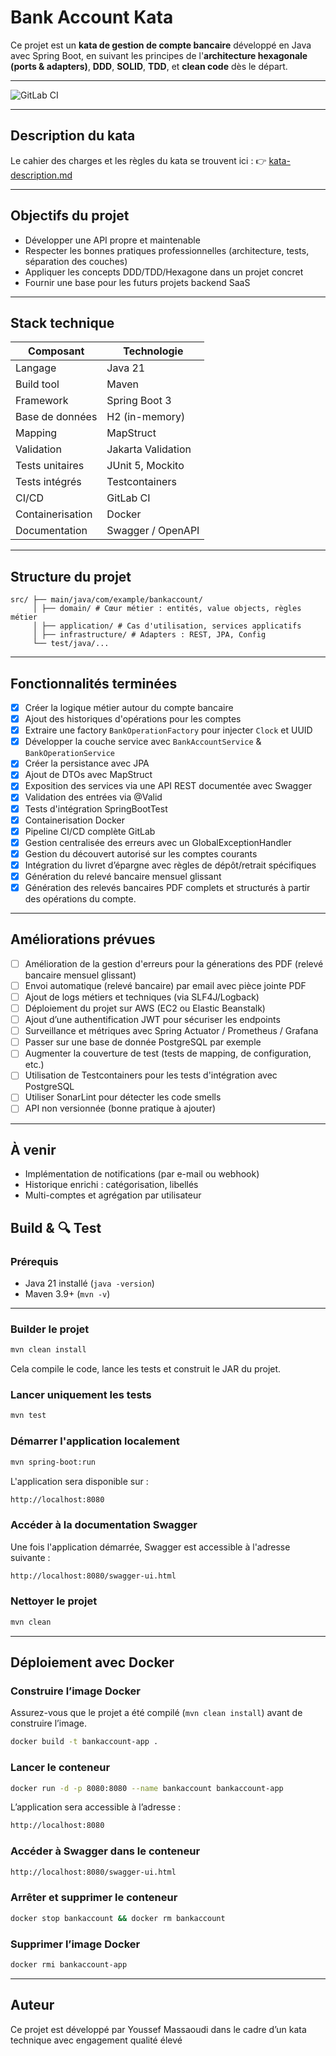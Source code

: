 # Bank Account Kata

Ce projet est un **kata de gestion de compte bancaire** développé en Java avec Spring Boot, en suivant les principes de l'**architecture hexagonale (ports & adapters)**, **DDD**, **SOLID**, **TDD**, et **clean code** dès le départ.

---

![GitLab CI](https://gitlab.com/exalt-it-dojo/candidats/youssef-massaoudi-bank-account-v2-ce373bc0-b409-4823-b398-a98a8000dde2/badges/bankaccount-kata-dev/pipeline.svg)

---

## Description du kata

Le cahier des charges et les règles du kata se trouvent ici :
👉 [kata-description.md](kata-description.md)

---

## Objectifs du projet

- Développer une API propre et maintenable
- Respecter les bonnes pratiques professionnelles (architecture, tests, séparation des couches)
- Appliquer les concepts DDD/TDD/Hexagone dans un projet concret
- Fournir une base pour les futurs projets backend SaaS

---

## Stack technique

| Composant       | Technologie         |
|-----------------|---------------------|
| Langage         | Java 21             |
| Build tool      | Maven               |
| Framework       | Spring Boot 3       |
| Base de données | H2 (in-memory)      |
| Mapping         | MapStruct           |
| Validation      | Jakarta Validation  |
| Tests unitaires | JUnit 5, Mockito    |
| Tests intégrés  | Testcontainers      |
| CI/CD           | GitLab CI           |
| Containerisation| Docker              |
| Documentation   | Swagger / OpenAPI   |

---

## Structure du projet

```
src/ ├── main/java/com/example/bankaccount/ 
     │ ├── domain/ # Cœur métier : entités, value objects, règles métier
     │ ├── application/ # Cas d'utilisation, services applicatifs
     │ ├── infrastructure/ # Adapters : REST, JPA, Config
     └── test/java/...
```

---

## Fonctionnalités terminées

- [x] Créer la logique métier autour du compte bancaire
- [x] Ajout des historiques d'opérations pour les comptes
- [x] Extraire une factory `BankOperationFactory` pour injecter `Clock` et UUID
- [x] Développer la couche service avec `BankAccountService` & `BankOperationService`
- [x] Créer la persistance avec JPA
- [x] Ajout de DTOs avec MapStruct
- [x] Exposition des services via une API REST documentée avec Swagger
- [x] Validation des entrées via @Valid
- [x] Tests d'intégration SpringBootTest
- [x] Containerisation Docker
- [x] Pipeline CI/CD complète GitLab
- [x] Gestion centralisée des erreurs avec un GlobalExceptionHandler
- [x] Gestion du découvert autorisé sur les comptes courants
- [x] Intégration du livret d’épargne avec règles de dépôt/retrait spécifiques
- [x] Génération du relevé bancaire mensuel glissant
- [x] Génération des relevés bancaires PDF complets et structurés à partir des opérations du compte.

---

## Améliorations prévues
- [ ] Amélioration de la gestion d'erreurs pour la génerations des PDF (relevé bancaire mensuel glissant)
- [ ] Envoi automatique (relevé bancaire) par email avec pièce jointe PDF
- [ ] Ajout de logs métiers et techniques (via SLF4J/Logback)
- [ ] Déploiement du projet sur AWS (EC2 ou Elastic Beanstalk)
- [ ] Ajout d’une authentification JWT pour sécuriser les endpoints
- [ ] Surveillance et métriques avec Spring Actuator / Prometheus / Grafana
- [ ] Passer sur une base de donnée PostgreSQL par exemple
- [ ] Augmenter la couverture de test (tests de mapping, de configuration, etc.)
- [ ] Utilisation de Testcontainers pour les tests d'intégration avec PostgreSQL
- [ ] Utiliser SonarLint pour détecter les code smells
- [ ] API non versionnée (bonne pratique à ajouter)

---

## À venir

- Implémentation de notifications (par e-mail ou webhook)
- Historique enrichi : catégorisation, libellés
- Multi-comptes et agrégation par utilisateur

## Build & 🔍 Test

### Prérequis

- Java 21 installé (`java -version`)
- Maven 3.9+ (`mvn -v`)

---

### Builder le projet

```bash
mvn clean install
```

Cela compile le code, lance les tests et construit le JAR du projet.

### Lancer uniquement les tests

```bash
mvn test
```

### Démarrer l'application localement

```bash
mvn spring-boot:run
```
L'application sera disponible sur : 
```bash
http://localhost:8080
```

### Accéder à la documentation Swagger

Une fois l'application démarrée, Swagger est accessible à l'adresse suivante :
```bash
http://localhost:8080/swagger-ui.html
```

### Nettoyer le projet

```bash
mvn clean
```

---

## Déploiement avec Docker

### Construire l’image Docker

Assurez-vous que le projet a été compilé (`mvn clean install`) avant de construire l’image.

```bash
docker build -t bankaccount-app .
```

### Lancer le conteneur

```bash
docker run -d -p 8080:8080 --name bankaccount bankaccount-app
```
L’application sera accessible à l’adresse :
```bash
http://localhost:8080
```

### Accéder à Swagger dans le conteneur

```bash
http://localhost:8080/swagger-ui.html
```

### Arrêter et supprimer le conteneur

```bash
docker stop bankaccount && docker rm bankaccount
```

### Supprimer l’image Docker

```bash
docker rmi bankaccount-app
```

---
## Auteur
Ce projet est développé par Youssef Massaoudi dans le cadre d’un kata technique avec engagement qualité élevé